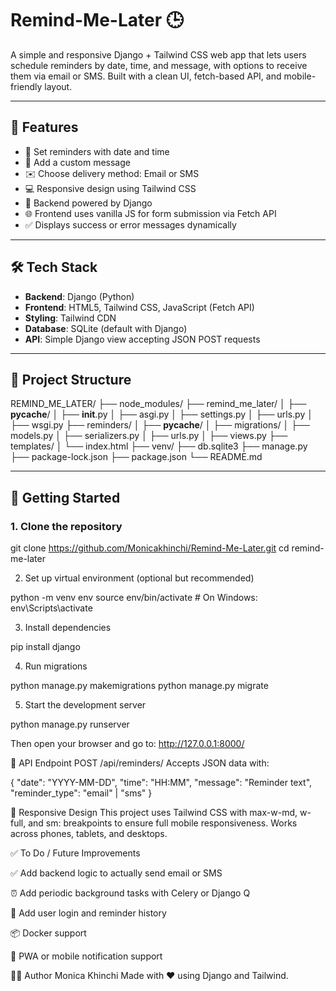 # Remind-Me-Later 🕒
A simple and responsive Django + Tailwind CSS web app that lets users schedule reminders by date, time, and message, with options to receive them via email or SMS. Built with a clean UI, fetch-based API, and mobile-friendly layout.

---

## 📌 Features

- 📅 Set reminders with date and time
- 💬 Add a custom message
- ✉️ Choose delivery method: Email or SMS
- 💻 Responsive design using Tailwind CSS
- 🧠 Backend powered by Django
- 🌐 Frontend uses vanilla JS for form submission via Fetch API
- ✅ Displays success or error messages dynamically

---

## 🛠️ Tech Stack

- **Backend**: Django (Python)
- **Frontend**: HTML5, Tailwind CSS, JavaScript (Fetch API)
- **Styling**: Tailwind CDN
- **Database**: SQLite (default with Django)
- **API**: Simple Django view accepting JSON POST requests

---

## 📁 Project Structure

REMIND_ME_LATER/
├── node_modules/
├── remind_me_later/
│   ├── __pycache__/
│   ├── __init__.py
│   ├── asgi.py
│   ├── settings.py
│   ├── urls.py
│   ├── wsgi.py
├── reminders/
│   ├── __pycache__/
│   ├── migrations/
│   ├── models.py
│   ├── serializers.py
│   ├── urls.py
│   ├── views.py
├── templates/
│   └── index.html
├── venv/
├── db.sqlite3
├── manage.py
├── package-lock.json
├── package.json
└── README.md


---

## 🚀 Getting Started

### 1. Clone the repository

git clone https://github.com/Monicakhinchi/Remind-Me-Later.git
cd remind-me-later


2. Set up virtual environment (optional but recommended)

python -m venv env
source env/bin/activate  # On Windows: env\Scripts\activate

3. Install dependencies

pip install django

4. Run migrations

python manage.py makemigrations
python manage.py migrate

5. Start the development server

python manage.py runserver


Then open your browser and go to:
http://127.0.0.1:8000/

🔄 API Endpoint
POST /api/reminders/
Accepts JSON data with:

{
  "date": "YYYY-MM-DD",
  "time": "HH:MM",
  "message": "Reminder text",
  "reminder_type": "email" | "sms"
}


📱 Responsive Design
This project uses Tailwind CSS with max-w-md, w-full, and sm: breakpoints to ensure full mobile responsiveness. Works across phones, tablets, and desktops.



✅ To Do / Future Improvements

✅ Add backend logic to actually send email or SMS

⏰ Add periodic background tasks with Celery or Django Q

🔐 Add user login and reminder history

📦 Docker support

📲 PWA or mobile notification support


🙋‍♂️ Author
Monica Khinchi
Made with ❤️ using Django and Tailwind.
